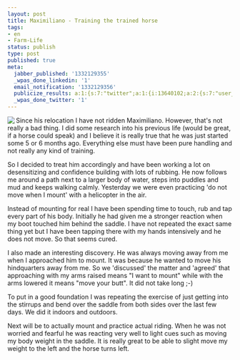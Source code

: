 ```yaml
---
layout: post
title: Maximiliano - Training the trained horse
tags:
- en
- Farm-Life
status: publish
type: post
published: true
meta:
  jabber_published: '1332129355'
  _wpas_done_linkedin: '1'
  email_notification: '1332129356'
  publicize_results: a:1:{s:7:"twitter";a:1:{i:13640102;a:2:{s:7:"user_id";s:10:"snscaimito";s:7:"post_id";s:18:"181589806495698944";}}}
  _wpas_done_twitter: '1'
---
```

<img src="http://stephanschwab.files.wordpress.com/2012/03/maximiliano.jpg" align="left"> <p>Since his relocation I have not ridden Maximiliano. However, that's not really a bad thing. I did some research into his previous life (would be great, if a horse could speak) and I believe it is really true that he was just started some 5 or 6 months ago. Everything else must have been pure handling and not really any kind of training.</p>

<p>So I decided to treat him accordingly and have been working a lot on desensitizing and confidence building with lots of rubbing. He now follows me around a path next to a larger body of water, steps into puddles and mud and keeps walking calmly. Yesterday we were even practicing 'do not move when I mount' with a helicopter in the air.</p>

<p>Instead of mounting for real I have been spending time to touch, rub and tap every part of his body. Initially he had given me a stronger reaction when my boot touched him behind the saddle. I have not repeated the exact same thing yet but I have been tapping there with my hands intensively and he does not move. So that seems cured.</p>

<p>I also made an interesting discovery. He was always moving away from me when I approached him to mount. It was because he wanted to move his hindquarters away from me. So we 'discussed' the matter and 'agreed' that approaching with my arms raised means "I want to mount" while with the arms lowered it means "move your butt". It did not take long ;-)</p>

<p>To put in a good foundation I was repeating the exercise of just getting into the stirrups and bend over the saddle from both sides over the last few days. We did it indoors and outdoors.</p>

<p>Next will be to actually mount and practice actual riding. When he was not worried and fearful he was reacting very well to light cues such as moving my body weight in the saddle. It is really great to be able to slight move my weight to the left and the horse turns left.</p>
